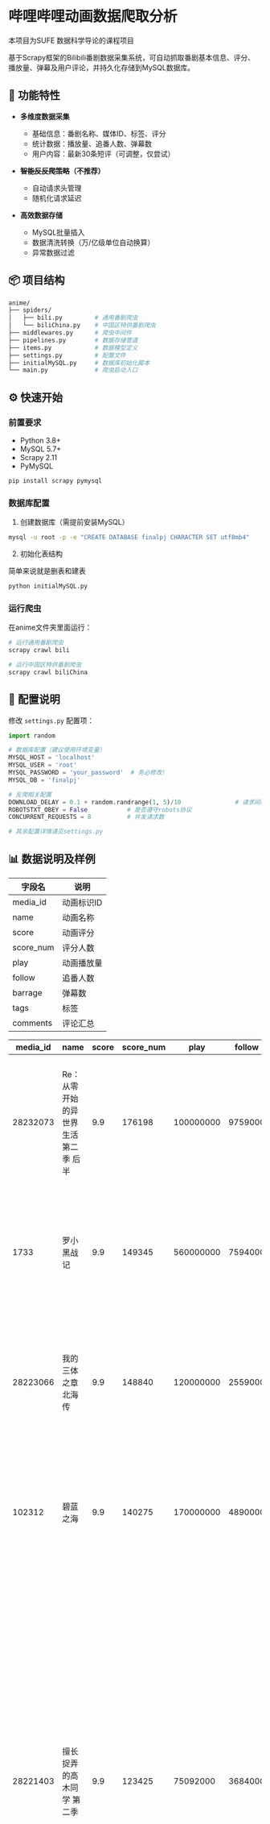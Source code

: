 # 哔哩哔哩动画数据爬取分析
本项目为SUFE 数据科学导论的课程项目

基于Scrapy框架的Bilibili番剧数据采集系统，可自动抓取番剧基本信息、评分、播放量、弹幕及用户评论，并持久化存储到MySQL数据库。
## 🚀 功能特性

- **多维度数据采集**
  - 基础信息：番剧名称、媒体ID、标签、评分
  - 统计数据：播放量、追番人数、弹幕数
  - 用户内容：最新30条短评（可调整，仅尝试）

- **~~智能反反爬策略~~（不推荐）**
  - 自动请求头管理
  - 随机化请求延迟

- **高效数据存储**
  - MySQL批量插入
  - 数据清洗转换（万/亿级单位自动换算）
  - 异常数据过滤

## 📦 项目结构

```bash
anime/
├── spiders/
│   ├── bili.py         # 通用番剧爬虫
│   └── biliChina.py    # 中国区特供番剧爬虫
├── middlewares.py      # 爬虫中间件
├── pipelines.py        # 数据存储管道
├── items.py            # 数据模型定义
├── settings.py         # 配置文件
├── initialMySQL.py     # 数据库初始化脚本
└── main.py             # 爬虫启动入口
```

## ⚙️ 快速开始

### 前置要求

- Python 3.8+
- MySQL 5.7+
- Scrapy 2.11
- PyMySQL 

```bash
pip install scrapy pymysql
```

### 数据库配置

1. 创建数据库（需提前安装MySQL）
```bash
mysql -u root -p -e "CREATE DATABASE finalpj CHARACTER SET utf8mb4"
```

2. 初始化表结构

简单来说就是删表和建表

```bash
python initialMySQL.py
```

### 运行爬虫
在anime文件夹里面运行：
```bash
# 运行通用番剧爬虫
scrapy crawl bili

# 运行中国区特供番剧爬虫
scrapy crawl biliChina
```

## 🔧 配置说明

修改 `settings.py` 配置项：
```python
import random

# 数据库配置（建议使用环境变量）
MYSQL_HOST = 'localhost'
MYSQL_USER = 'root'
MYSQL_PASSWORD = 'your_password'  # 务必修改!
MYSQL_DB = 'finalpj'

# 反爬相关配置
DOWNLOAD_DELAY = 0.1 + random.randrange(1, 5)/10               # 请求间隔(秒)
ROBOTSTXT_OBEY = False           # 是否遵守robots协议
CONCURRENT_REQUESTS = 8          # 并发请求数

# 其余配置详情请见settings.py
```

## 📊 数据说明及样例

| 字段名     | 说明               |
|-----------|-------------------|
| media_id  | 动画标识ID         |
| name      | 动画名称           |
| score     | 动画评分           |
| score_num | 评分人数           |
| play      | 动画播放量         |
| follow    | 追番人数           |
| barrage   | 弹幕数             |
| tags      | 标签               |
| comments  | 评论汇总           |

| media_id | name         | score | score_num | play    | follow  | barrage | tags               |comments|
|----------|--------------|-------|-----------|---------|---------|---------|--------------------|--------|
| 28232073  | Re：从零开始的异世界生活 第二季 后半 | 9.9  | 176198    | 100000000  | 9759000 | 1158000 | 小说改,穿越,奇幻,冒险     | 2023年3月25日从零开始的异世界生活 第三季 宣布制作！,第三季什么时候出啊啊啊,神作,9.9！！！！,123,值,1,1,无敌,优质动漫,我爱 爱蜜莉雅,好,好刀,從9.8变9.9，B站最高的9.9,无敌，永远的re zero,好... |
| 1733      | 罗小黑战记                  | 9.9  | 149345    | 560000000  | 7594000 | 2712000 | 原创,热血,萌系,治愈       | 自从看了这个动漫，也不抽烟不喝酒每天早睡早起。就为了能活过作者。,每一次更新播放量都会激增，为什么呢？因为大家都会选择从头再来一遍，也不一定是因为热爱，主要是前边剧情都忘...                         |
| 28223066  | 我的三体之章北海传          | 9.9  | 148840    | 120000000  | 2559000 | 1120000 | 小说改,科幻               | 神了，真的越来越好了,我翻了五分钟没翻出一个五星以下的，谁能告诉我9.9怎么来的？谁是叛徒？,艺画开天的三体想拍的好，首先就要越过这座大山。……………………果然，就还原度、配音...                       |
| 102312    | 碧蓝之海                    | 9.9  | 140275    | 170000000  | 4890000 | 1090000 | 社团,漫画改,搞笑,运动     | 有一说二，我要第二季,出第二季，我就去看那个说出第二季去裸奔的人（doge）,这番要是出第二季，我裸奔御通,我要第二季我要第二季我要第二季我要第二季,感谢此番，体脂笑没了,下一季,好...                   |
| 28221403  | 擅长捉弄的高木同学 第二季  | 9.9  | 123425    | 75092000   | 3684000 | 1760000 | 漫画改,恋爱,校园,搞笑     | 一人血书出第三季,。。嗯。你们懂得。。。一个19的蓝孩纸躺在床上傻笑的看着。。。和我差不多的举个手,我就想知道，这0.1分是谁扣的。,。,高木与西片的校园日常，如芦柑和罗勒的混合果酱，里面加了大量的糖。没有要推的主线，没有要解决的任务，我们只在生活的中期待下一个美好的小故事。,甜甜甜！,不喜欢,补个评分，我永远喜欢高木！,无敌,甜到掉牙了,吃糖喽,最喜欢的情侣之一,齁死我了,神中神,好耶！,真的太喜欢啦,酸酸甜甜的,我的一切幻想,好看,真的好看,真係神作,好！,太棒了,美好的初中生的暧昧，是会令人会心一笑的好番,神！,我心中最无敌的纯爱！,当赏,真美好啊！,神作，可惜完结了，还可以看漫画,满混满混，必须满昏，谁不打满昏看不起 |

## ⚠️ 注意事项

1. **合法合规使用**
   - 请遵守Bilibili的[Robots协议](https://www.bilibili.com/robots.txt)
   - 控制请求频率（建议>1秒/请求）
   - 禁止用于商业用途或大规模抓取

2. **数据安全**
   ```python
   # 敏感信息建议通过环境变量配置
   import os
   MYSQL_PASSWORD = os.getenv('MYSQL_PWD')  # 更安全的配置方式
   ```

3. **性能优化**
   - 启用AutoThrottle扩展（`settings.py`中取消注释相关配置）
   - 建议使用Redis实现分布式爬取

## 🤝 参与贡献

欢迎提交Issue或Pull Request：
1. Fork本仓库
2. 创建特性分支 (`git checkout -b feature/improvement`)
3. 提交修改 (`git commit -m 'Add some feature'`)
4. 推送分支 (`git push origin feature/improvement`)
5. 新建Pull Request


